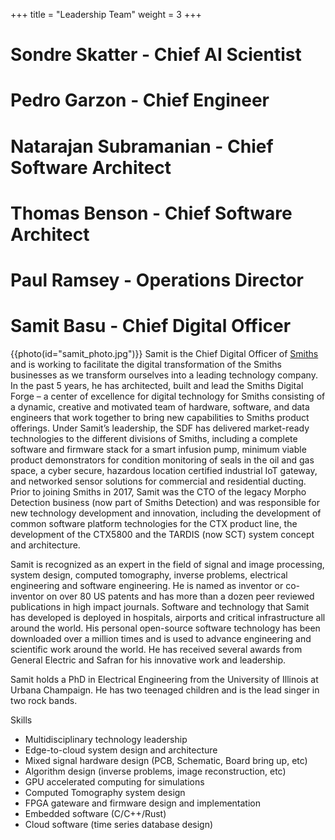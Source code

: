 +++
title = "Leadership Team"
weight = 3
+++

# Sondre Skatter - Chief AI Scientist

# Pedro Garzon - Chief Engineer

# Natarajan Subramanian - Chief Software Architect

# Thomas Benson - Chief Software Architect

# Paul Ramsey - Operations Director


# Samit Basu - Chief Digital Officer
{{photo(id="samit_photo.jpg")}}
Samit is the Chief Digital Officer of [Smiths](www.smiths.com) and is working to facilitate the digital transformation of the Smiths businesses as we transform ourselves into a leading technology company.  In the past 5 years, he has architected, built and lead the Smiths Digital Forge – a center of excellence for digital technology for Smiths consisting of a dynamic, creative and motivated team of hardware, software, and data engineers that work together to bring new capabilities to Smiths product offerings.   Under Samit’s leadership, the SDF has delivered market-ready technologies to the different divisions of Smiths, including a complete software and firmware stack for a smart infusion pump, minimum viable product demonstrators for condition monitoring of seals in the oil and gas space, a cyber secure, hazardous location certified industrial IoT gateway, and networked sensor solutions for commercial and residential ducting.  Prior to joining Smiths in 2017, Samit was the CTO of the legacy Morpho Detection business (now part of Smiths Detection) and was responsible for new technology development and innovation, including the development of common software platform technologies for the CTX product line, the development of the CTX5800 and the TARDIS (now SCT) system concept and architecture.
 
Samit is recognized as an expert in the field of signal and image processing, system design, computed tomography, inverse problems, electrical engineering and software engineering.  He is named as inventor or co-inventor on over 80 US patents and has more than a dozen peer reviewed publications in high impact journals.  Software and technology that Samit has developed is deployed in hospitals, airports and critical infrastructure all around the world.  His personal open-source software technology has been downloaded over a million times and is used to advance engineering and scientific work around the world.  He has received several awards from General Electric and Safran for his innovative work and leadership.
 
Samit holds a PhD in Electrical Engineering from the University of Illinois at Urbana Champaign.  He has two teenaged children and is the lead singer in two rock bands.

Skills

* Multidisciplinary technology leadership
* Edge-to-cloud system design and architecture
* Mixed signal hardware design (PCB, Schematic, Board bring up, etc)
* Algorithm design (inverse problems, image reconstruction, etc)
* GPU accelerated computing for simulations
* Computed Tomography system design
* FPGA gateware and firmware design and implementation
* Embedded software (C/C++/Rust)
* Cloud software (time series database design)
